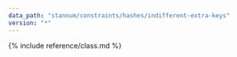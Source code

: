 ```yaml
---
data_path: "stannum/constraints/hashes/indifferent-extra-keys"
version: "*"
---
```


{% include reference/class.md %}
